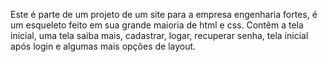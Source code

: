 Este é parte de um projeto de um site para a empresa engenharia fortes, é um esqueleto feito em sua grande maioria de html e css. Contêm a tela inicial, uma tela saiba mais, cadastrar, logar, recuperar senha, tela inicial após login e algumas mais opções de layout.

